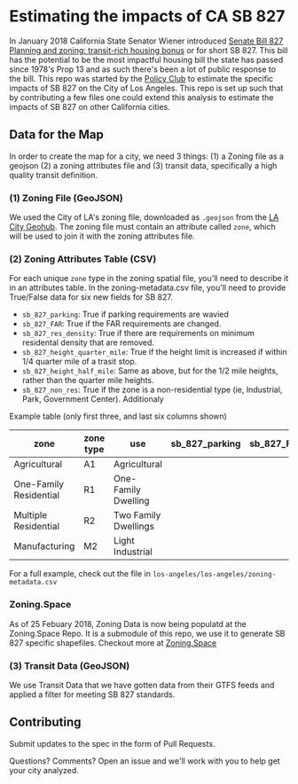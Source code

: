 # Estimating the impacts of CA SB 827
In January 2018 California State Senator Wiener introduced [Senate Bill 827 Planning and zoning: transit-rich housing bonus](https://leginfo.legislature.ca.gov/faces/billTextClient.xhtml?bill_id=201720180SB827) or for short SB 827. This bill has the potential to be the most impactful housing bill the state has passed since 1978's Prop 13 and as such there's been a lot of public response to the bill. This repo was started by the [Policy Club](http://policyclub.io) to estimate the specific impacts of SB 827 on the City of Los Angeles. This repo is set up such that by contributing a few files one could extend this analysis to estimate the impacts of SB 827 on other California cities.
## Data for the Map 

In order to create the map for a city, we need 3 things: (1) a Zoning file as a geojson (2) a zoning attributes file and (3) transit data, specifically a high quality transit definition. 

### (1) Zoning File (GeoJSON)

We used the City of LA's zoning file, downloaded as `.geojson` from the [LA City Geohub](geohub.lacity.org). The zoning file must contain an attribute called `zone`, which will be used to join it with the zoning attributes file.

### (2) Zoning Attributes Table (CSV)
For each unique `zone` type in the zoning spatial file, you'll need to describe it in an attributes table. In the zoning-metadata.csv file, you'll need to provide True/False data for six new fields for SB 827. 

+ `sb_827_parking`: True if parking requirements are wavied 
+ `sb_827_FAR`: True if the FAR requirements are changed. 
+ `sb_827_res_density`: True if there are requirements on minimum residental density that are removed. 
+ `sb_827_height_quarter_mile`: True if the height limit is increased if within 1/4 quarter mile of a trasit stop.  
+ `sb_827_height_half_mile`: Same as above, but for the 1/2 mile heights, rather than the quarter mile heights. 
+ `sb_827_non_res`: True if the zone is a non-residential type (ie, Industrial, Park, Government Center). Additionaly 

Example table (only first three, and last six columns shown)

| zone | zone type | use | sb_827_parking | sb_827_FAR | sb_827_res_density | sb_827_height_quarter_mile | sb_827_height_half_mile | sb_827_non_res |
|-|-|-|-|-|-|-|-|-|
| Agricultural | A1 | Agricultural |||||||
|One-Family Residential | R1 | One-Family Dwelling|
|Multiple Residential | R2 | Two Family Dwellings|
|Manufacturing | M2 | Light Industrial|

For a full example, check out the file in `los-angeles/los-angeles/zoning-metadata.csv`

### Zoning.Space

As of 25 Febuary 2018, Zoning Data is now being populatd at the Zoning.Space Repo. It is a submodule of this repo, we use it to generate SB 827 specific shapefiles. Checkout more at [Zoning.Space](https://github.com/zoningspace/zoning.space.git)

### (3) Transit Data (GeoJSON)
We use Transit Data that we have gotten data from their GTFS feeds and applied a filter for meeting SB 827 standards.  

## Contributing 

Submit updates to the spec in the form of Pull Requests. 

Questions? Comments? Open an issue and we'll work with you to help get your city analyzed. 
